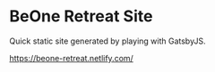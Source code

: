 # BeOne Retreat Site
Quick static site generated by playing with GatsbyJS.

https://beone-retreat.netlify.com/